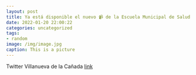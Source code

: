 ```yaml
---
layout: post
title: Ya está disponible el nuevo 📹 de la Escuela Municipal de Salud de VillanuevaDeLaCañada. En esta ocasión, propone una sencilla r...
date: 2022-01-20 22:00:22
categories: uncategorized
tags:
- random
image: /img/image.jpg
caption: This is a picture
---
```

Twitter Villanueva de la Cañada [link](https://twitter.com/AytoVDLCanada/status/1484152183025287176)
